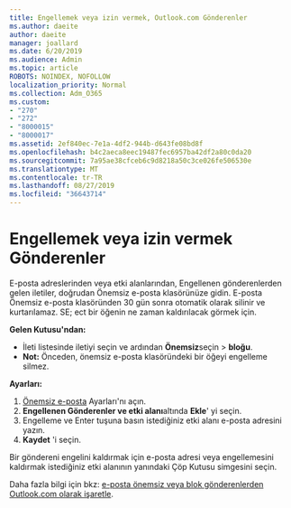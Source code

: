 ```yaml
---
title: Engellemek veya izin vermek, Outlook.com Gönderenler
ms.author: daeite
author: daeite
manager: joallard
ms.date: 6/20/2019
ms.audience: Admin
ms.topic: article
ROBOTS: NOINDEX, NOFOLLOW
localization_priority: Normal
ms.collection: Adm_O365
ms.custom:
- "270"
- "272"
- "8000015"
- "8000017"
ms.assetid: 2ef840ec-7e1a-4df2-944b-d643fe08bd8f
ms.openlocfilehash: b4c2aeca8eec19487fec6957ba42df2a80c0da20
ms.sourcegitcommit: 7a95ae38cfceb6c9d8218a50c3ce026fe506530e
ms.translationtype: MT
ms.contentlocale: tr-TR
ms.lasthandoff: 08/27/2019
ms.locfileid: "36643714"
---
```

# <a name="block-or-unblock-senders"></a>Engellemek veya izin vermek Gönderenler

E-posta adreslerinden veya etki alanlarından, Engellenen gönderenlerden gelen iletiler, doğrudan Önemsiz e-posta klasörünüze gidin. E-posta Önemsiz e-posta klasöründen 30 gün sonra otomatik olarak silinir ve kurtarılamaz. SE; ect bir öğenin ne zaman kaldırılacak görmek için.

**Gelen Kutusu'ndan:**

- İleti listesinde iletiyi seçin ve ardından **Önemsiz**seçin > **bloğu**.
- **Not:** Önceden, önemsiz e-posta klasöründeki bir öğeyi engelleme silmez.

**Ayarları:**

1. [Önemsiz e-posta](https://outlook.live.com/mail/options/mail/junkEmail) Ayarları'nı açın.
2. **Engellenen Gönderenler ve etki alanı**altında **Ekle**' yi seçin.
3. Engelleme ve Enter tuşuna basın istediğiniz etki alanı e-posta adresini yazın.
4. **Kaydet** 'i seçin.

Bir göndereni engelini kaldırmak için e-posta adresi veya engellemesini kaldırmak istediğiniz etki alanının yanındaki Çöp Kutusu simgesini seçin.

Daha fazla bilgi için bkz: [e-posta önemsiz veya blok gönderenlerden Outlook.com olarak işaretle](https://support.office.com/article/a3ece97b-82f8-4a5e-9ac3-e92fa6427ae4?wt.mc_id=Office_Outlook_com_Alchemy).